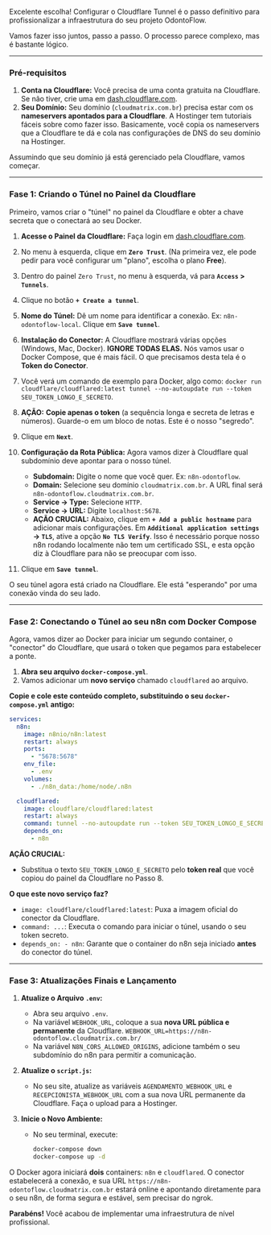 Excelente escolha! Configurar o Cloudflare Tunnel é o passo definitivo para profissionalizar a infraestrutura do seu projeto OdontoFlow.

Vamos fazer isso juntos, passo a passo. O processo parece complexo, mas é bastante lógico.

---

### **Pré-requisitos**

1.  **Conta na Cloudflare:** Você precisa de uma conta gratuita na Cloudflare. Se não tiver, crie uma em [dash.cloudflare.com](https://dash.cloudflare.com/).
2.  **Seu Domínio:** Seu domínio (`cloudmatrix.com.br`) precisa estar com os **nameservers apontados para a Cloudflare**. A Hostinger tem tutoriais fáceis sobre como fazer isso. Basicamente, você copia os nameservers que a Cloudflare te dá e cola nas configurações de DNS do seu domínio na Hostinger.

Assumindo que seu domínio já está gerenciado pela Cloudflare, vamos começar.

---

### **Fase 1: Criando o Túnel no Painel da Cloudflare**

Primeiro, vamos criar o "túnel" no painel da Cloudflare e obter a chave secreta que o conectará ao seu Docker.

1.  **Acesse o Painel da Cloudflare:** Faça login em [dash.cloudflare.com](https://dash.cloudflare.com/).
2.  No menu à esquerda, clique em **`Zero Trust`**. (Na primeira vez, ele pode pedir para você configurar um "plano", escolha o plano **Free**).
3.  Dentro do painel `Zero Trust`, no menu à esquerda, vá para **`Access` > `Tunnels`**.
4.  Clique no botão **`+ Create a tunnel`**.
5.  **Nome do Túnel:** Dê um nome para identificar a conexão. Ex: `n8n-odontoflow-local`. Clique em **`Save tunnel`**.
6.  **Instalação do Conector:** A Cloudflare mostrará várias opções (Windows, Mac, Docker). **IGNORE TODAS ELAS.** Nós vamos usar o Docker Compose, que é mais fácil. O que precisamos desta tela é o **Token do Conector**.
7.  Você verá um comando de exemplo para Docker, algo como: `docker run cloudflare/cloudflared:latest tunnel --no-autoupdate run --token SEU_TOKEN_LONGO_E_SECRETO`.
8.  **AÇÃO:** **Copie apenas o token** (a sequência longa e secreta de letras e números). Guarde-o em um bloco de notas. Este é o nosso "segredo".
9.  Clique em **`Next`**.

10. **Configuração da Rota Pública:** Agora vamos dizer à Cloudflare qual subdomínio deve apontar para o nosso túnel.
    *   **Subdomain:** Digite o nome que você quer. Ex: `n8n-odontoflow`.
    *   **Domain:** Selecione seu domínio `cloudmatrix.com.br`. A URL final será `n8n-odontoflow.cloudmatrix.com.br`.
    *   **Service -> Type:** Selecione `HTTP`.
    *   **Service -> URL:** Digite `localhost:5678`.
    *   **AÇÃO CRUCIAL:** Abaixo, clique em **`+ Add a public hostname`** para adicionar mais configurações. Em **`Additional application settings` -> `TLS`**, ative a opção **`No TLS Verify`**. Isso é necessário porque nosso n8n rodando localmente não tem um certificado SSL, e esta opção diz à Cloudflare para não se preocupar com isso.
11. Clique em **`Save tunnel`**.

O seu túnel agora está criado na Cloudflare. Ele está "esperando" por uma conexão vinda do seu lado.

---

### **Fase 2: Conectando o Túnel ao seu n8n com Docker Compose**

Agora, vamos dizer ao Docker para iniciar um segundo container, o "conector" do Cloudflare, que usará o token que pegamos para estabelecer a ponte.

1.  **Abra seu arquivo `docker-compose.yml`**.
2.  Vamos adicionar um **novo serviço** chamado `cloudflared` ao arquivo.

**Copie e cole este conteúdo completo, substituindo o seu `docker-compose.yml` antigo:**

```yaml
services:
  n8n:
    image: n8nio/n8n:latest
    restart: always
    ports:
      - "5678:5678"
    env_file:
      - .env
    volumes:
      - ./n8n_data:/home/node/.n8n

  cloudflared:
    image: cloudflare/cloudflared:latest
    restart: always
    command: tunnel --no-autoupdate run --token SEU_TOKEN_LONGO_E_SECRETO
    depends_on:
      - n8n
```

**AÇÃO CRUCIAL:**
*   Substitua o texto `SEU_TOKEN_LONGO_E_SECRETO` pelo **token real** que você copiou do painel da Cloudflare no Passo 8.

**O que este novo serviço faz?**
*   `image: cloudflare/cloudflared:latest`: Puxa a imagem oficial do conector da Cloudflare.
*   `command: ...`: Executa o comando para iniciar o túnel, usando o seu token secreto.
*   `depends_on: - n8n`: Garante que o container do n8n seja iniciado **antes** do conector do túnel.

---

### **Fase 3: Atualizações Finais e Lançamento**

1.  **Atualize o Arquivo `.env`:**
    *   Abra seu arquivo `.env`.
    *   Na variável `WEBHOOK_URL`, coloque a sua **nova URL pública e permanente** da Cloudflare.
        `WEBHOOK_URL=https://n8n-odontoflow.cloudmatrix.com.br/`
    *   Na variável `N8N_CORS_ALLOWED_ORIGINS`, adicione também o seu subdomínio do n8n para permitir a comunicação.

2.  **Atualize o `script.js`:**
    *   No seu site, atualize as variáveis `AGENDAMENTO_WEBHOOK_URL` e `RECEPCIONISTA_WEBHOOK_URL` com a sua nova URL permanente da Cloudflare. Faça o upload para a Hostinger.

3.  **Inicie o Novo Ambiente:**
    *   No seu terminal, execute:
        ```bash
        docker-compose down
        docker-compose up -d
        ```

O Docker agora iniciará **dois** containers: `n8n` e `cloudflared`. O conector estabelecerá a conexão, e sua URL `https://n8n-odontoflow.cloudmatrix.com.br` estará online e apontando diretamente para o seu n8n, de forma segura e estável, sem precisar do ngrok.

**Parabéns!** Você acabou de implementar uma infraestrutura de nível profissional.